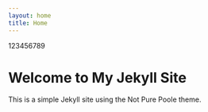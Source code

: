 ```yaml
---
layout: home
title: Home
---
```


123456789

# Welcome to My Jekyll Site

This is a simple Jekyll site using the Not Pure Poole theme.
